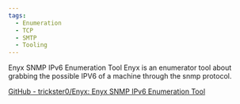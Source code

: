 ```yaml
---
tags:
  - Enumeration
  - TCP
  - SMTP
  - Tooling
---
```

Enyx SNMP IPv6 Enumeration Tool
Enyx is an enumerator tool about grabbing the possible IPV6 of a machine through the snmp protocol.

[GitHub - trickster0/Enyx: Enyx SNMP IPv6 Enumeration Tool](https://github.com/trickster0/Enyx)